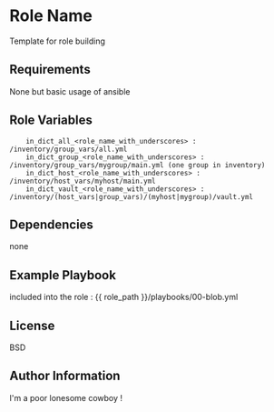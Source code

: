 Role Name
=========

Template for role building

Requirements
------------

None but basic usage of ansible

Role Variables
--------------
```
    in_dict_all_<role_name_with_underscores> : /inventory/group_vars/all.yml
    in_dict_group_<role_name_with_underscores> : /inventory/group_vars/mygroup/main.yml (one group in inventory)
    in_dict_host_<role_name_with_underscores> : /inventory/host_vars/myhost/main.yml
    in_dict_vault_<role_name_with_underscores> : /inventory/(host_vars|group_vars)/(myhost|mygroup)/vault.yml
```
Dependencies
------------

none

Example Playbook
----------------

included into the role : {{ role_path }}/playbooks/00-blob.yml

License
-------

BSD

Author Information
------------------

I'm a poor lonesome cowboy !

